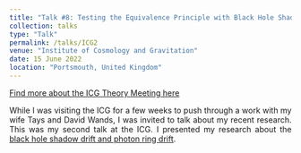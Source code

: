 ```yaml
---
title: "Talk #8: Testing the Equivalence Principle with Black Hole Shadows and Photon Rings"
collection: talks
type: "Talk"
permalink: /talks/ICG2
venue: "Institute of Cosmology and Gravitation"
date: 15 June 2022
location: "Portsmouth, United Kingdom"
---
```


<style>
body {
text-align: justify}
</style>

[Find more about the ICG Theory Meeting here](https://www.icg.port.ac.uk/theoretical-cosmology/) 

While I was visiting the ICG for a few weeks to push through a work with my wife Tays and David Wands, I was invited to talk about my recent research. This was my second talk at the ICG. I presented my research about the [black hole shadow drift and photon ring drift](/publications/BHDrifts). 


